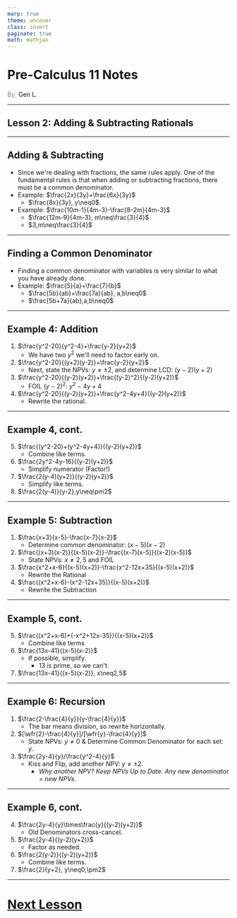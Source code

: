 ```yaml
---
marp: true
theme: uncover
class: invert
paginate: true
math: mathjax
---
```


# <!--fit--> Pre-Calculus 11 Notes
<span style="color:grey">By:</span> Gen L.

<!--_footer: In partnership with Hyperion University, 2023-->

$\newcommand{\wfr}[1]{\frac{#1}{1}}$

---

## Lesson 2:  Adding & Subtracting Rationals

---

## Adding & Subtracting

* Since we're dealing with fractions, the same rules apply. One of the fundamental rules is that when adding or subtracting fractions, there must be a common denominator.
* Example: $\frac{2x}{3y}+\frac{6x}{3y}$
    * $\frac{8x}{3y}, y\neq0$.
* Example: $\frac{10m-1}{4m-3}-\frac{8-2m}{4m-3}$
    * $\frac{12m-9}{4m-3}, m\neq\frac{3}{4}$
    * $3,m\neq\frac{3}{4}$

---

## Finding a Common Denominator

* Finding a common denominator with variables is very similar to what you have already done.
* Example: $\frac{5}{a}+\frac{7}{b}$
    * $\frac{5b}{ab}+\frac{7a}{ab}, a,b\neq0$
    * $\frac{5b+7a}{ab},a,b\neq0$

---

## Example 4: Addition

1) $\frac{y^2-20}{y^2-4}+\frac{y-2}{y+2}$
    * We have two $y^2$ we'll need to factor early on.
2) $\frac{y^2-20}{(y+2)(y-2)}+\frac{y-2}{y+2}$
    * Next, state the NPVs: $y\neq\pm2$, and determine LCD: $(y-2)(y+2)$
3) $\frac{y^2-20}{(y-2)(y+2)}+\frac{(y-2)^2}{(y-2)(y+2)}$
    * FOIL $(y-2)^2$: $y^2-4y+4$
4) $\frac{y^2-20}{(y-2)(y+2)}+\frac{y^2-4y+4}{(y-2)(y+2)}$
    * Rewrite the rational.

---

## Example 4, cont.

5) $\frac{(y^2-20)+(y^2-4y+4)}{(y-2)(y+2)}$
    * Combine like terms.
6) $\frac{2y^2-4y-16}{(y-2)(y+2)}$
    * Simplify numerator (Factor!)
7) $\frac{2(y-4)(y+2)}{(y-2)(y+2)}$
    * Simplify like terms.
8) $\frac{2(y-4)}{y-2},y\neq\pm2$

---

## Example 5: Subtraction

1) $\frac{x+3}{x-5}-\frac{x-7}{x-2}$
    * Determine common denominator: $(x-5)(x-2)$
2) $\frac{(x+3)(x-2)}{(x-5)(x-2)}-\frac{(x-7)(x-5)}{(x-2)(x-5)}$
    * State NPVs: $x\neq2,5$ and FOIL
3) $\frac{x^2+x-6}{(x-5)(x+2)}-\frac{x^2-12x+35}{(x-5)(x+2)}$
    * Rewrite the Rational
4) $\frac{(x^2+x-6)-(x^2-12x+35)}{(x-5)(x+2)}$
    * Rewrite the Subtraction

---

## Example 5, cont.

5) $\frac{(x^2+x-6)+(-x^2+12x-35)}{(x-5)(x+2)}$
    * Combine like terms
6) $\frac{13x-41}{(x-5)(x-2)}$
    * If possible, simplify.
        * 13 is prime, so we can't.
7) $\frac{13x-41}{(x-5)(x-2)}, x\neq2,5$

---

## Example 6: Recursion

1) $\frac{2-\frac{4}{y}}{y-\frac{4}{y}}$
    * The bar means division, so rewrite horizontally.
2) $[\wfr{2}-\frac{4}{y}]/[\wfr{y}-\frac{4}{y}]$
    * State NPVs: $y\neq0$ & Determine Common Denominator for each set: $y$.
3) $\frac{2y-4}{y}/\frac{y^2-4}{y}$
    * Kiss and Flip, add another NPV: $y\neq\pm2$.
        * *Why another NPV? Keep NPVs Up to Date. Any new denominator = new NPVs.*

---

## Example 6, cont.

4) $\frac{2y-4}{y}\times\frac{y}{(y-2)(y+2)}$
    * Old Denominators cross-cancel.
5) $\frac{2y-4}{(y-2)(y+2)}$
    * Factor as needed.
6) $\frac{2(y-2)}{(y-2)(y+2)}$
    * Combine like terms.
7) $\frac{2}{y+2}, y\neq0,\pm2$

---

# [Next Lesson](Lesson%203.html)